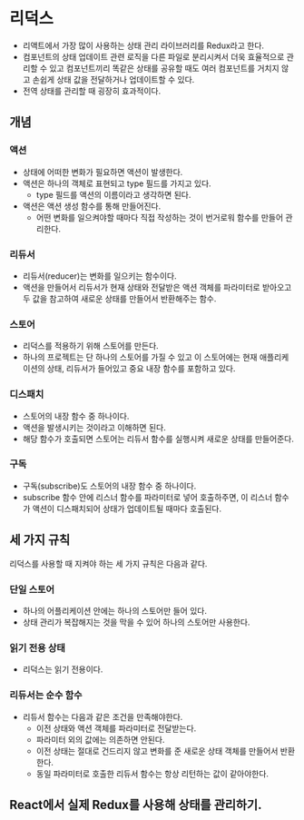 # 리덕스

- 리액트에서 가장 많이 사용하는 상태 관리 라이브러리를 Redux라고 한다.
- 컴포넌트의 상태 업데이트 관련 로직을 다른 파일로 분리시켜서 더욱 효율적으로 관리할 수 있고 컴포넌트끼리 똑같은 상태를 공유할 때도 여러 컴포넌트를 거치지 않고 손쉽게 상태 값을 전달하거나 업데이트할 수 있다.
- 전역 상태를 관리할 때 굉장히 효과적이다.

## 개념

### 액션

- 상태에 어떠한 변화가 필요하면 액션이 발생한다.
- 액션은 하나의 객체로 표현되고 type 필드를 가지고 있다.
  - type 필드를 액션의 이름이라고 생각하면 된다.
- 액션은 액션 생성 함수를 통해 만들어진다.
  - 어떤 변화를 일으켜야할 때마다 직접 작성하는 것이 번거로워 함수를 만들어 관리한다.

### 리듀서

- 리듀서(reducer)는 변화를 일으키는 함수이다.
- 액션을 만들어서 리듀서가 현재 상태와 전달받은 액션 객체를 파라미터로 받아오고 두 값을 참고하여 새로운 상태를 만들어서 반환해주는 함수.

### 스토어

- 리덕스를 적용하기 위해 스토어를 만든다.
- 하나의 프로젝트는 단 하나의 스토어를 가질 수 있고 이 스토어에는 현재 애플리케이션의 상태, 리듀서가 들어있고 중요 내장 함수를 포함하고 있다.

### 디스패치

- 스토어의 내장 함수 중 하나이다.
- 액션을 발생시키는 것이라고 이해하면 된다.
- 해당 함수가 호출되면 스토어는 리듀서 함수를 실행시켜 새로운 상태를 만들어준다.

### 구독

- 구독(subscribe)도 스토어의 내장 함수 중 하나이다.
- subscribe 함수 안에 리스너 함수를 파라미터로 넣어 호출하주면, 이 리스너 함수가 액션이 디스패치되어 상태가 업데이트될 때마다 호출된다.

## 세 가지 규칙

리덕스를 사용할 때 지켜야 하는 세 가지 규칙은 다음과 같다.

### 단일 스토어

- 하나의 어플리케이션 안에는 하나의 스토어만 들어 있다.
- 상태 관리가 복잡해지는 것을 막을 수 있어 하나의 스토어만 사용한다.

### 읽기 전용 상태

- 리덕스는 읽기 전용이다.

### 리듀서는 순수 함수

- 리듀서 함수는 다음과 같은 조건을 만족해야한다.
  - 이전 상태와 액션 객체를 파라미터로 전달받는다.
  - 파라미터 외의 값에는 의존하면 안된다.
  - 이전 상태는 절대로 건드리지 않고 변화를 준 새로운 상태 객체를 만들어서 반환한다.
  - 동일 파라미터로 호출한 리듀서 함수는 항상 리턴하는 값이 같아야한다.


## React에서 실제 Redux를 사용해 상태를 관리하기.
 